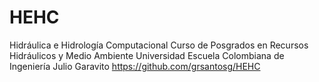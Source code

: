 # HEHC
Hidráulica e Hidrología Computacional
Curso de Posgrados en Recursos Hidráulicos y Medio Ambiente
Universidad Escuela Colombiana de Ingeniería Julio Garavito
https://github.com/grsantosg/HEHC
